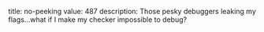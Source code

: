 title: no-peeking
value: 487
description: Those pesky debuggers leaking my flags...what if I make my checker impossible to debug?